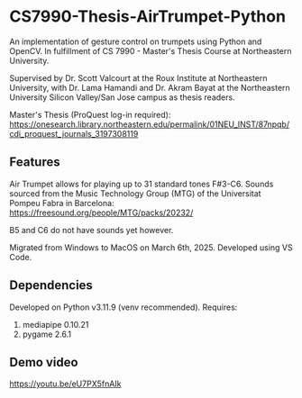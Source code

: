 # CS7990-Thesis-AirTrumpet-Python
An implementation of gesture control on trumpets using Python and OpenCV. In fulfillment of CS 7990 - Master's Thesis Course at Northeastern University.

Supervised by Dr. Scott Valcourt at the Roux Institute at Northeastern University, with Dr. Lama Hamandi and Dr. Akram Bayat at the Northeastern University Silicon Valley/San Jose campus as thesis readers.

Master's Thesis (ProQuest log-in required): https://onesearch.library.northeastern.edu/permalink/01NEU_INST/87npqb/cdi_proquest_journals_3197308119

## Features
Air Trumpet allows for playing up to 31 standard tones F#3-C6. Sounds sourced from the Music Technology Group (MTG) of the Universitat Pompeu Fabra in Barcelona: https://freesound.org/people/MTG/packs/20232/

B5 and C6 do not have sounds yet however.

Migrated from Windows to MacOS on March 6th, 2025. Developed using VS Code.

## Dependencies
Developed on Python v3.11.9 (venv recommended). Requires:
1. mediapipe 0.10.21
2. pygame 2.6.1

## Demo video
https://youtu.be/eU7PX5fnAIk

